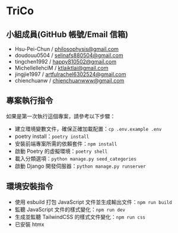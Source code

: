 # TriCo

## 小組成員(GitHub 帳號/Email 信箱)

- Hsu-Pei-Chun / philosophysis@gmail.com
- doudouu0504 / selinafs880504@gmail.com
- tingchen1992 / happy810502@gmail.com
- MichellellehciM / ktlaiktlai@gmail.com
- jingjie1997 / artfulrachel6302524@gmail.com
- chienchuanw / chienchuanwww@gmail.com

## 專案執行指令

如果是第一次執行這個專案，請參考以下步驟：

- 建立環境變數文件，確保正確加載配置：`cp .env.example .env`
- poetry install：`poetry install`
- 安裝前端專案所需的依賴套件：`npm install`
- 啟動 Poetry 的虛擬環境：`poetry shell`
- 載入分類選項：`python manage.py seed_categories`
- 啟動 Django 開發伺服器：`python manage.py runserver`

## 環境安裝指令

- 使用 esbuild 打包 JavaScript 文件並生成輸出文件：`npm run build`
- 監聽 JavaScript 文件的樣式變化：`npm run dev`
- 生成並監聽 TailwindCSS 的樣式文件變化：`npm run css`
- 已安裝 htmx
